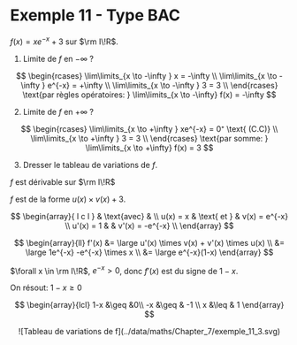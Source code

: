 # Exemple 11 - Type BAC

$f(x) = xe^{-x}+3$ sur $\rm I\!R$.

1. Limite de $f$ en $-\infty$ ?

<section class="hidden">

$$
\begin{rcases}
    \lim\limits_{x \to -\infty } x = -\infty \\
    \lim\limits_{x \to -\infty } e^{-x} = +\infty \\
    \lim\limits_{x \to -\infty } 3 = 3 \\
\end{rcases} \text{par règles opératoires: } \lim\limits_{x \to -\infty} f(x) = -\infty
$$

</section>

2. Limite de $f$ en $+\infty$ ?

<section class="hidden">

$$
\begin{rcases}
    \lim\limits_{x \to +\infty } xe^{-x} = 0⁺ \text{ (C.C)} \\
    \lim\limits_{x \to +\infty } 3 = 3 \\
\end{rcases} \text{par somme: } \lim\limits_{x \to +\infty} f(x) = 3
$$

</section>

3. Dresser le tableau de variations de $f$.

<section class="hidden">

$f$ est dérivable sur $\rm I\!R$

$f$ est de la forme $u(x) \times v(x)+3$.

$$
\begin{array}{ l c l }
& \text{avec} & \\
u(x) = x & \text{ et } & v(x) = e^{-x} \\
u'(x) = 1 &  & v'(x) = -e^{-x} \\
\end{array}
$$

$$
\begin{array}{ll}
f'(x) &= \large u'(x) \times v(x) + v'(x) \times u(x) \\
            &= \large 1e^{-x} -e^{-x} \times x \\
            &= \large e^{-x}(1-x)
\end{array}
$$

$\forall x \in \rm I\!R$, $e^{-x} > 0$, donc $f'(x)$ est du signe de $1-x$.

On résout: $1-x \geq 0$

$$
   \begin{array}{lcl}
   1-x &\geq &0\\
   -x &\geq & -1 \\
   x &\leq & 1
   \end{array}
$$

<center>
![Tableau de variations de f](../data/maths/Chapter_7/exemple_11_3.svg)
</center>

</section>

